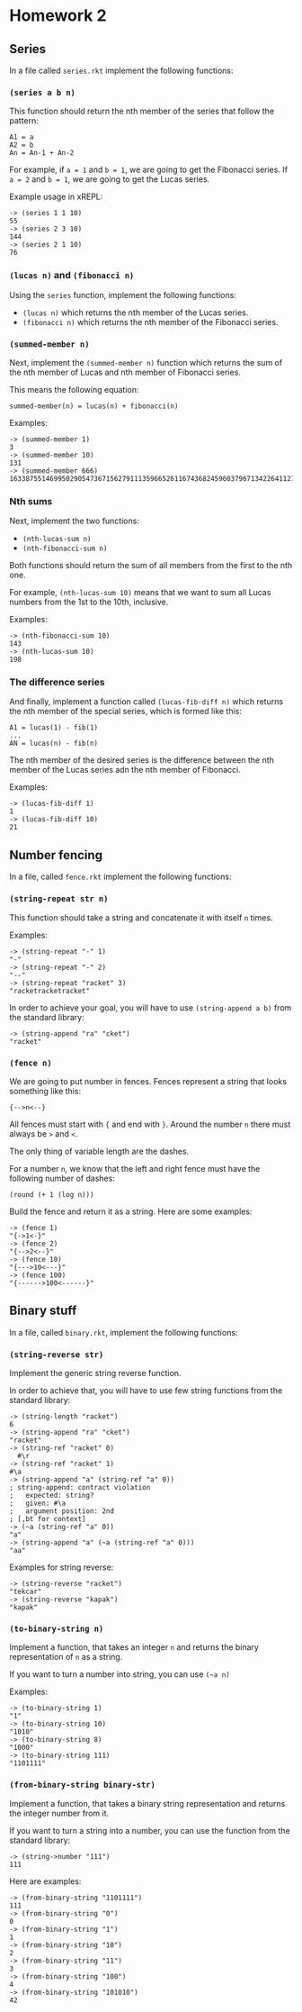 # Homework 2

## Series

In a file called `series.rkt` implement the following functions:

### `(series a b n)`

This function should return the nth member of the series that follow the pattern:

```
A1 = a
A2 = b
An = An-1 + An-2
```

For example, if `a = 1` and `b = 1`, we are going to get the Fibonacci series. If `a = 2` and `b = 1`, we are going to get the Lucas series.


Example usage in xREPL:

```racket
-> (series 1 1 10)
55
-> (series 2 3 10)
144
-> (series 2 1 10)
76
```

### `(lucas n)` and `(fibonacci n)`

Using the `series` function, implement the following functions:

* `(lucas n)` which returns the nth member of the Lucas series.
* `(fibonacci n)` which returns the nth member of the Fibonacci series.

### `(summed-member n)`

Next, implement the `(summed-member n)` function which returns the sum of the nth member of Lucas and nth member of Fibonacci series.

This means the following equation:

```
summed-member(n) = lucas(n) + fibonacci(n)
```

Examples:

```racket
-> (summed-member 1)
3
-> (summed-member 10)
131
-> (summed-member 666)
16338755146995029054736715627911135966526116743682459603796713422641127612695004111733680782579831725266145312163877373516554992667286371099
```

### Nth sums

Next, implement the two functions:

* `(nth-lucas-sum n)`
* `(nth-fibonacci-sum n)`

Both functions should return the sum of all members from the first to the nth one.

For example, `(nth-lucas-sum 10)` means that we want to sum all Lucas numbers from the 1st to the 10th, inclusive.

Examples:

```racket
-> (nth-fibonacci-sum 10)
143
-> (nth-lucas-sum 10)
198
```

### The difference series

And finally, implement a function called `(lucas-fib-diff n)` which returns the nth member of the special series, which is formed like this:

```
A1 = lucas(1) - fib(1)
...
AN = lucas(n) - fib(n)
```

The nth member of the desired series is the difference between the nth member of the Lucas series adn the nth member of Fibonacci.

Examples:

```racket
-> (lucas-fib-diff 1)
1
-> (lucas-fib-diff 10)
21
```

## Number fencing

In a file, called `fence.rkt` implement the following functions:

### `(string-repeat str n)`

This function should take a string and concatenate it with itself `n` times.

Examples:

```racket
-> (string-repeat "-" 1)
"-"
-> (string-repeat "-" 2)
"--"
-> (string-repeat "racket" 3)
"racketracketracket"
```

In order to achieve your goal, you will have to use `(string-append a b)` from the standard library:

```racket
-> (string-append "ra" "cket")
"racket"
```

### `(fence n)`

We are going to put number in fences. Fences represent a string that looks something like this:

```
{-->n<--}
```

All fences must start with `{` and end with `}`. Around the number `n` there must always be `>` and `<`.

The only thing of variable length are the dashes.

For a number `n`, we know that the left and right fence must have the following number of dashes:

```racket
(round (+ 1 (log n)))
```

Build the fence and return it as a string. Here are some examples:

```racket
-> (fence 1)
"{->1<-}"
-> (fence 2)
"{-->2<--}"
-> (fence 10)
"{--->10<---}"
-> (fence 100)
"{------>100<------}"
```

## Binary stuff

In a file, called `binary.rkt`, implement the following functions:

### `(string-reverse str)`

Implement the generic string reverse function.

In order to achieve that, you will have to use few string functions from the standard library:

```racket
-> (string-length "racket")
6
-> (string-append "ra" "cket")
"racket"
-> (string-ref "racket" 0)
  #\r
-> (string-ref "racket" 1)
#\a
-> (string-append "a" (string-ref "a" 0))
; string-append: contract violation
;   expected: string?
;   given: #\a
;   argument position: 2nd
; [,bt for context]
-> (~a (string-ref "a" 0))
"a"
-> (string-append "a" (~a (string-ref "a" 0)))
"aa"
```

Examples for string reverse:

```racket
-> (string-reverse "racket")
"tekcar"
-> (string-reverse "kapak")
"kapak"
```

### `(to-binary-string n)`

Implement a function, that takes an integer `n` and returns the binary representation of `n` as a string.

If you want to turn a number into string, you can use `(~a n)`

Examples:

```racket
-> (to-binary-string 1)
"1"
-> (to-binary-string 10)
"1010"
-> (to-binary-string 8)
"1000"
-> (to-binary-string 111)
"1101111" 
```

### `(from-binary-string binary-str)`

Implement a function, that takes a binary string representation and returns the integer number from it.

If you want to turn a string into a number, you can use the function from the standard library:

```racket
-> (string->number "111")
111
```

Here are examples:

```racket
-> (from-binary-string "1101111")
111
-> (from-binary-string "0")
0
-> (from-binary-string "1")
1
-> (from-binary-string "10")
2
-> (from-binary-string "11")
3
-> (from-binary-string "100")
4
-> (from-binary-string "101010")
42
```
